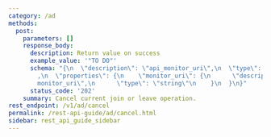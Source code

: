 ```yaml
---
category: /ad
methods:
  post:
    parameters: []
    response_body:
      description: Return value on success
      example_value: '"TO DO"'
      schema: "{\n  \"description\": \"api_monitor_uri\",\n  \"type\": \"object\"\
        ,\n  \"properties\": {\n    \"monitor_uri\": {\n      \"description\": \"\
        monitor_uri\",\n      \"type\": \"string\"\n    }\n  }\n}"
      status_code: '202'
    summary: Cancel current join or leave operation.
rest_endpoint: /v1/ad/cancel
permalink: /rest-api-guide/ad/cancel.html
sidebar: rest_api_guide_sidebar
---
```


